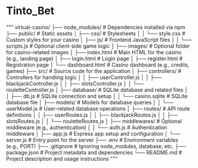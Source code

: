 # Tinto_Bet
"""
virtual-casino/
├── node_modules/          # Dependencies installed via npm
├── public/                # Static assets
│   ├── css/               # Stylesheets
│   │   └── style.css      # Custom styles for your casino
│   ├── js/                # Frontend JavaScript files
│   │   └── scripts.js     # Optional client-side game logic
│   ├── images/            # Optional folder for casino-related images
│   ├── index.html         # Main HTML for the casino (e.g., landing page)
│   ├── login.html         # Login page
│   ├── register.html      # Registration page
│   └── dashboard.html     # Casino dashboard (e.g., credits, games)
├── src/                   # Source code for the application
│   ├── controllers/       # Controllers for handling logic
│   │   ├── userController.js
│   │   ├── blackjackController.js
│   │   ├── slotsController.js
│   │   └── rouletteController.js
│   ├── database/          # SQLite database and related files
│   │   ├── db.js          # SQLite connection and setup
│   │   └── casino.sqlite  # SQLite database file
│   ├── models/            # Models for database queries
│   │   └── userModel.js   # User-related database operations
│   ├── routes/            # API route definitions
│   │   ├── userRoutes.js
│   │   ├── blackjackRoutes.js
│   │   ├── slotsRoutes.js
│   │   └── rouletteRoutes.js
│   ├── middlewares/       # Optional middleware (e.g., authentication)
│   │   └── auth.js        # Authentication middleware
│   ├── app.js             # Express app setup and configuration
│   └── server.js          # Entry point for the server
├── .env                   # Environment variables (e.g., PORT)
├── .gitignore             # Ignoring node_modules, database, etc.
├── package.json           # Project metadata and dependencies
└── README.md              # Project description and usage instructions
"""